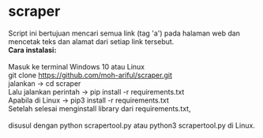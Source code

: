 # scraper
Script ini bertujuan mencari semua link (tag 'a') pada halaman web dan mencetak teks dan alamat dari setiap link tersebut. <br>
<b>Cara instalasi:</b><br><br>
Masuk ke terminal Windows 10 atau Linux<br>
git clone https://github.com/moh-ariful/scraper.git<br>
jalankan -> cd scraper <br>
Lalu jalankan perintah -> pip install -r requirements.txt <br>
Apabila di Linux -> pip3 install -r requirements.txt <br>
Setelah selesai menginstall library dari requirements.txt,<br> <br>
disusul dengan python scrapertool.py atau python3 scrapertool.py di Linux.<br>
